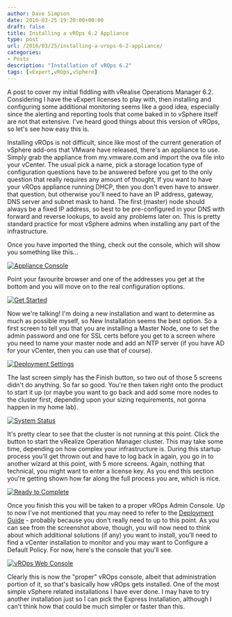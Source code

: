 ```yaml
---
author: Dave Simpson
date: 2016-03-25 19:20:00+00:00
draft: false
title: Installing a vROps 6.2 Appliance
type: post
url: /2016/03/25/installing-a-vrops-6-2-appliance/
categories:
- Posts
description: "Installation of vROps 6.2"
tags: [vExpert,vROps,vSphere]
---
```


A post to cover my initial fiddling with vRealise Operations Manager 6.2. Considering I have the vExpert licenses to play with, then installing and configuring some additional monitoring seems like a good idea, especially since the alerting and reporting tools that come baked in to vSphere itself are not that extensive. I've heard good things about this version of vROps, so let's see how easy this is.  
  
  
Installing vROps is not difficult, since like most of the current generation of vSphere add-ons that VMware have released, there's an appliance to use. Simply grab the appliance from my.vmware.com and import the ova file into your vCenter. The usual pick a name, pick a storage location type of configuration questions have to be answered before you get to the only question that really requires any amount of thought, If you want to have your vROps appliance running DHCP, then you don't even have to answer that question, but otherwise you'll need to have an IP address, gateway, DNS server and subnet mask to hand. The first (master) node should always be a fixed IP address, so best to be pre-configured in your DNS with forward and reverse lookups, to avoid any problems later on. This is pretty standard practice for most vSphere admins when installing any part of the infrastructure.  
  
Once you have imported the thing, check out the console, which will show you something like this...  

[![Appliance Console](/img/20160325vrops101.png)](/img/20160325vrops101.png)
  
Point your favourite browser and one of the addresses you get at the bottom and you will move on to the real configuration options.  
  
[![Get Started](/img/20160325vrops102.png)](/img/20160325vrops102.png)

Now we're talking! I'm doing a new installation and want to determine as much as possible myself, so New Installation seems the best option. So a first screen to tell you that you are installing a Master Node, one to set the admin password and one for SSL certs before you get to a screen where you need to name your master node and add an NTP server (if you have AD for your vCenter, then you can use that of course).  

[![Deployment Settings](/img/20160325vrops103.png)](/img/20160325vrops103.png)
  
The last screen simply has the Finish button, so two out of those 5 screens didn't do anything. So far so good. You're then taken right onto the product to start it up (or maybe you want to go back and add some more nodes to the cluster first, depending upon your sizing requirements, not gonna happen in my home lab).  

[![System Status](/img/20160325vrops104.png)](/img/20160325vrops104.png)

It's pretty clear to see that the cluster is not running at this point. Click the button to start the vRealize Operation Manager cluster. This may take some time, depending on how complex your infrastructure is. During this startup process you'll get thrown out and have to log back in again, you go in to another wizard at this point, with 5 more screens. Again, nothing that technical, you might want to enter a license key. As you end this section you're getting shown how far along the full process you are, which is nice.  

[![Ready to Complete](/img/20160325vrops105.png)](/img/20160325vrops105.png)

Once you finish this you will be taken to a proper vROps Admin Console. Up to now I've not mentioned that you may need to refer to the [Deployment Guide](http://pubs.vmware.com/vrealizeoperationsmanager-62/topic/com.vmware.ICbase/PDF/vrealize-operations-manager-62-vapp-deploy-guide.pdf) - probably because you don't really need to up to this point. As you can see from the screenshot above, though, you will now need to think about which additional solutions (if any) you want to install, you'll need to find a vCenter installation to monitor and you may want to Configure a Default Policy. For now, here's the console that you'll see.  

[![vROps Web Console](/img/20160325vrops106.png)](/img/20160325vrops106.png)

Clearly this is now the "proper" vROps console, albeit that administration portion of it, so that's basically how vROps gets installed. One of the most simple vSphere related installations I have ever done. I may have to try another installation just so I can pick the Express Installation, although I can't think how that could be much simpler or faster than this.   
  
  
  

